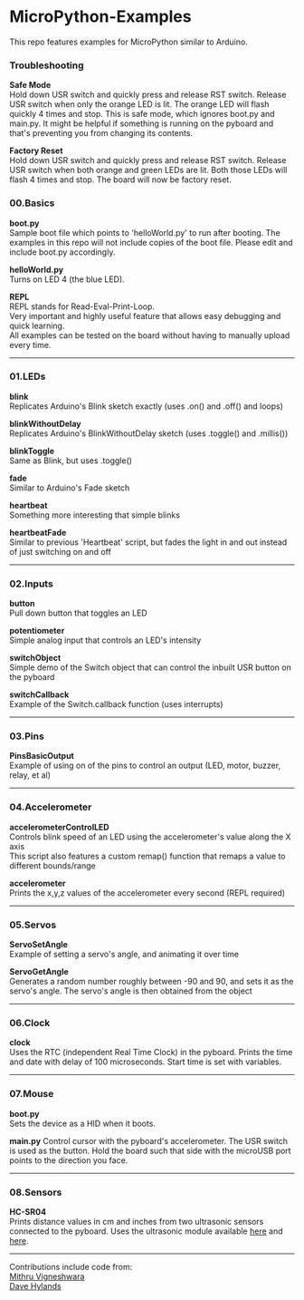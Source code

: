 MicroPython-Examples
====================

This repo features examples for MicroPython similar to Arduino.

### Troubleshooting

__Safe Mode__  
Hold down USR switch and quickly press and release RST switch. Release USR switch when only the orange LED is lit. The orange LED will flash quickly 4 times and stop. This is safe mode, which ignores boot.py and main.py. It might be helpful if something is running on the pyboard and that's preventing you from changing its contents.

__Factory Reset__  
Hold down USR switch and quickly press and release RST switch. Release USR switch when both orange and green LEDs are lit. Both those LEDs will flash 4 times and stop. The board will now be factory reset.


### 00.Basics

__boot.py__  
Sample boot file which points to 'helloWorld.py' to run after booting. The examples in this repo will not include copies of the boot file. Please edit and include boot.py accordingly. 

__helloWorld.py__  
Turns on LED 4 (the blue LED).

__REPL__  
REPL stands for Read-Eval-Print-Loop.  
Very important and highly useful feature that allows easy debugging and quick learning.  
All examples can be tested on the board without having to manually upload every time. 

---
  
### 01.LEDs

__blink__  
Replicates Arduino's Blink sketch exactly (uses .on() and .off() and loops) 

__blinkWithoutDelay__  
Replicates Arduino's BlinkWithoutDelay sketch (uses .toggle() and .millis())

__blinkToggle__  
Same as Blink, but uses .toggle()

__fade__  
Similar to Arduino's Fade sketch

__heartbeat__  
Something more interesting that simple blinks 

__heartbeatFade__  
Similar to previous 'Heartbeat' script, but fades the light in and out instead of just switching on and off  

---

### 02.Inputs

__button__  
Pull down button that toggles an LED

__potentiometer__  
Simple analog input that controls an LED's intensity

__switchObject__  
Simple demo of the Switch object that can control the inbuilt USR button on the pyboard

__switchCallback__  
Example of the Switch.callback function (uses interrupts)

---

### 03.Pins

__PinsBasicOutput__  
Example of using on of the pins to control an output (LED, motor, buzzer, relay, et al)

---

### 04.Accelerometer

__accelerometerControlLED__  
Controls blink speed of an LED using the accelerometer's value along the X axis  
This script also features a custom remap() function that remaps a value to different bounds/range  

__accelerometer__  
Prints the x,y,z values of the accelerometer every second (REPL required)  

---

### 05.Servos

__ServoSetAngle__  
Example of setting a servo's angle, and animating it over time

__ServoGetAngle__  
Generates a random number roughly between -90 and 90, and sets it as the servo's angle. The servo's angle is then obtained from the object

---

### 06.Clock

__clock__  
Uses the RTC (independent Real Time Clock) in the pyboard. Prints the time and date with delay of 100 microseconds. Start time is set with variables.

---

### 07.Mouse

__boot.py__  
Sets the device as a HID when it boots.

__main.py__
Control cursor with the pyboard's accelerometer. The USR switch is used as the button. Hold the board such that side with the microUSB port points to the direction you face.

---

### 08.Sensors

__HC-SR04__  
Prints distance values in cm and inches from two ultrasonic sensors connected to the pyboard. Uses the ultrasonic module available [here](https://github.com/mithru/MicropythonLibs/tree/master/Ultrasonic) and [here](https://github.com/skgsergio/MicropythonLibs/tree/master/Ultrasonic).

---

Contributions include code from:  
[Mithru Vigneshwara](https://github.com/mithru/MicroPython-Examples/)  
[Dave Hylands](https://github.com/dhylands/upy-examples/)
